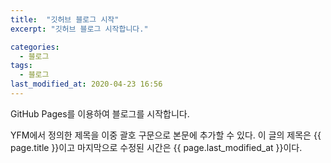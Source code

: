 ```yaml
---
title:  "깃허브 블로그 시작"
excerpt: "깃허브 블로그 시작합니다."

categories:
  - 블로그
tags:
  - 블로그
last_modified_at: 2020-04-23 16:56
---
```


GitHub Pages를 이용하여 블로그를 시작합니다.

YFM에서 정의한 제목을 이중 괄호 구문으로 본문에 추가할 수 있다.
이 글의 제목은 {{ page.title }}이고
마지막으로 수정된 시간은 {{ page.last_modified_at }}이다.